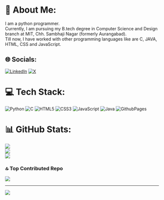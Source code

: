 # 💫 About Me:
I am a python programmer.<br>Currently, I am pursuing my B.tech degree in Computer Science and Design branch at MIT, Chh. Sambhaji Nagar (formerly Aurangabad).<br>Till now, I have worked with other programming languages like are C, JAVA, HTML, CSS and JavaScript.


## 🌐 Socials:
[![LinkedIn](https://img.shields.io/badge/LinkedIn-%230077B5.svg?logo=linkedin&logoColor=white)](https://www.linkedin.com/in/ishan-python-programmer/) [![X](https://img.shields.io/badge/X-black.svg?logo=X&logoColor=white)](https://x.com/ishancodes) 

# 💻 Tech Stack:
![Python](https://img.shields.io/badge/python-3670A0?style=flat&logo=python&logoColor=ffdd54) ![C](https://img.shields.io/badge/c-%2300599C.svg?style=flat&logo=c&logoColor=white) ![HTML5](https://img.shields.io/badge/html5-%23E34F26.svg?style=flat&logo=html5&logoColor=white) ![CSS3](https://img.shields.io/badge/css3-%231572B6.svg?style=flat&logo=css3&logoColor=white) ![JavaScript](https://img.shields.io/badge/javascript-%23323330.svg?style=flat&logo=javascript&logoColor=%23F7DF1E) ![Java](https://img.shields.io/badge/java-%23ED8B00.svg?style=flat&logo=openjdk&logoColor=white) ![GithubPages](https://img.shields.io/badge/github%20pages-121013?style=flat&logo=github&logoColor=white)
# 📊 GitHub Stats:
![](https://github-readme-stats.vercel.app/api?username=deshpandeishan&theme=dark&hide_border=true&include_all_commits=false&count_private=true)<br/>
![](https://github-readme-streak-stats.herokuapp.com/?user=deshpandeishan&theme=dark&hide_border=true)<br/>
![](https://github-readme-stats.vercel.app/api/top-langs/?username=deshpandeishan&theme=dark&hide_border=true&include_all_commits=false&count_private=true&layout=compact)

### 🔝 Top Contributed Repo
![](https://github-contributor-stats.vercel.app/api?username=deshpandeishan&limit=5&theme=dark&combine_all_yearly_contributions=true)

---
[![](https://visitcount.itsvg.in/api?id=deshpandeishan&icon=5&color=0)](https://visitcount.itsvg.in)
